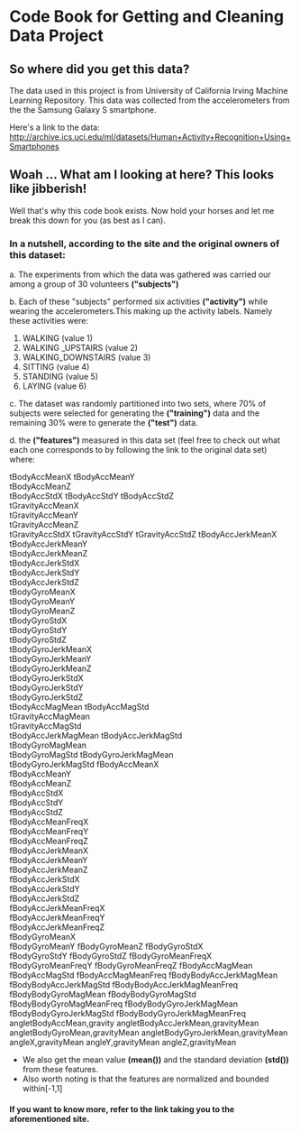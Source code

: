 # Code Book for Getting and Cleaning Data Project

## So where did you get this data?

The data used in this project is from University of California Irving Machine Learning Repository. This data was collected from the accelerometers from the the Samsung Galaxy S smartphone. 

Here's a link to the data: 
http://archive.ics.uci.edu/ml/datasets/Human+Activity+Recognition+Using+Smartphones

## Woah ... What am I looking at here? This looks like jibberish!
Well that's why this code book exists. Now hold your horses and let me break this down for you (as best as I can). 

### In a nutshell, according to the site and the original owners of this dataset:

a. The experiments from which the data was gathered was carried our among a group   of 30 volunteers **("subjects")**

b. Each of these "subjects" performed six activities **("activity")** while wearing the accelerometers.This making up the activity labels.
Namely these activities were:
  1. WALKING (value 1)
  2. WALKING _UPSTAIRS (value 2)
  3. WALKING_DOWNSTAIRS (value 3)
  4. SITTING (value 4)
  5. STANDING (value 5)
  6. LAYING (value 6)

c. The dataset was randomly partitioned into two sets, where 70% of subjects were selected for generating the **("training")** data and the remaining 30% were to generate the **("test")** data.

d. the **("features")** measured in this data set (feel free to check out what each one corresponds to by following the link to the original data set) where: 

tBodyAccMeanX
tBodyAccMeanY	
tBodyAccMeanZ	
tBodyAccStdX
tBodyAccStdY
tBodyAccStdZ	
tGravityAccMeanX	
tGravityAccMeanY	
tGravityAccMeanZ	
tGravityAccStdX	
tGravityAccStdY	
tGravityAccStdZ	
tBodyAccJerkMeanX	
tBodyAccJerkMeanY	
tBodyAccJerkMeanZ	
tBodyAccJerkStdX	
tBodyAccJerkStdY	
tBodyAccJerkStdZ	
tBodyGyroMeanX	
tBodyGyroMeanY	
tBodyGyroMeanZ	
tBodyGyroStdX	
tBodyGyroStdY	
tBodyGyroStdZ	
tBodyGyroJerkMeanX	
tBodyGyroJerkMeanY	
tBodyGyroJerkMeanZ	
tBodyGyroJerkStdX	
tBodyGyroJerkStdY	
tBodyGyroJerkStdZ	
tBodyAccMagMean	
tBodyAccMagStd	
tGravityAccMagMean	
tGravityAccMagStd	
tBodyAccJerkMagMean	
tBodyAccJerkMagStd	
tBodyGyroMagMean	
tBodyGyroMagStd	
tBodyGyroJerkMagMean	
tBodyGyroJerkMagStd	
fBodyAccMeanX	
fBodyAccMeanY	
fBodyAccMeanZ	
fBodyAccStdX	
fBodyAccStdY	
fBodyAccStdZ	
fBodyAccMeanFreqX	
fBodyAccMeanFreqY	
fBodyAccMeanFreqZ	
fBodyAccJerkMeanX	
fBodyAccJerkMeanY	
fBodyAccJerkMeanZ	
fBodyAccJerkStdX	
fBodyAccJerkStdY	
fBodyAccJerkStdZ	
fBodyAccJerkMeanFreqX	
fBodyAccJerkMeanFreqY	
fBodyAccJerkMeanFreqZ	
fBodyGyroMeanX	
fBodyGyroMeanY
fBodyGyroMeanZ
fBodyGyroStdX	
fBodyGyroStdY
fBodyGyroStdZ
fBodyGyroMeanFreqX
fBodyGyroMeanFreqY
fBodyGyroMeanFreqZ
fBodyAccMagMean
fBodyAccMagStd
fBodyAccMagMeanFreq
fBodyBodyAccJerkMagMean
fBodyBodyAccJerkMagStd
fBodyBodyAccJerkMagMeanFreq
fBodyBodyGyroMagMean
fBodyBodyGyroMagStd
fBodyBodyGyroMagMeanFreq
fBodyBodyGyroJerkMagMean
fBodyBodyGyroJerkMagStd
fBodyBodyGyroJerkMagMeanFreq
angletBodyAccMean,gravity
angletBodyAccJerkMean,gravityMean
angletBodyGyroMean,gravityMean
angletBodyGyroJerkMean,gravityMean
angleX,gravityMean
angleY,gravityMean
angleZ,gravityMean

- We also get the mean value **(mean())** and the standard deviation **(std())** from these features.
- Also worth noting is that the features are normalized and bounded within[-1,1]

#### If you want to know more, refer to the link taking you to the aforementioned site.
